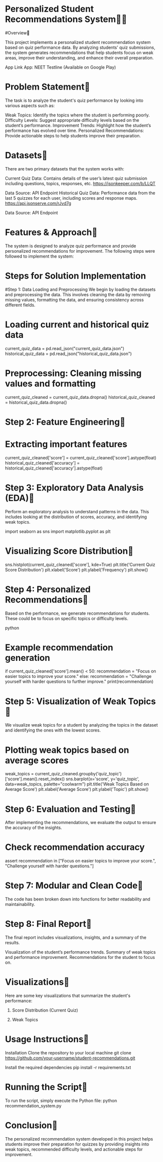 # Personalized Student Recommendations System🧑‍🎓

#Overview📌

This project implements a personalized student recommendation system based on quiz performance data. By analyzing students' quiz submissions, the system generates recommendations that help students focus on weak areas, improve their understanding, and enhance their overall preparation.

App Link
App: NEET Testline (Available on Google Play)


# Problem Statement📌

The task is to analyze the student's quiz performance by looking into various aspects such as:

Weak Topics: Identify the topics where the student is performing poorly.
Difficulty Levels: Suggest appropriate difficulty levels based on the student’s performance.
Improvement Trends: Highlight how the student’s performance has evolved over time.
Personalized Recommendations: Provide actionable steps to help students improve their preparation.


# Datasets📌

There are two primary datasets that the system works with:

Current Quiz Data: Contains details of the user’s latest quiz submission including questions, topics, responses, etc.
https://jsonkeeper.com/b/LLQT

Data Source: API Endpoint
Historical Quiz Data: Performance data from the last 5 quizzes for each user, including scores and response maps.
https://api.jsonserve.com/rJvd7g

Data Source: API Endpoint


# Features & Approach📌
The system is designed to analyze quiz performance and provide personalized recommendations for improvement. The following steps were followed to implement the system:

# Steps for Solution Implementation

#Step 1: Data Loading and Preprocessing
We begin by loading the datasets and preprocessing the data. This involves cleaning the data by removing missing values, formatting the data, and ensuring consistency across different fields.

# Loading current and historical quiz data
current_quiz_data = pd.read_json("current_quiz_data.json")
historical_quiz_data = pd.read_json("historical_quiz_data.json")

# Preprocessing: Cleaning missing values and formatting
current_quiz_cleaned = current_quiz_data.dropna()
historical_quiz_cleaned = historical_quiz_data.dropna()


# Step 2: Feature Engineering📌

# Extracting important features
current_quiz_cleaned['score'] = current_quiz_cleaned['score'].astype(float)
historical_quiz_cleaned['accuracy'] = historical_quiz_cleaned['accuracy'].astype(float)

# Step 3: Exploratory Data Analysis (EDA)📌

Perform an exploratory analysis to understand patterns in the data. This includes looking at the distribution of scores, accuracy, and identifying weak topics.

import seaborn as sns
import matplotlib.pyplot as plt

# Visualizing Score Distribution📌
sns.histplot(current_quiz_cleaned['score'], kde=True)
plt.title('Current Quiz Score Distribution')
plt.xlabel('Score')
plt.ylabel('Frequency')
plt.show()


# Step 4: Personalized Recommendations📌
Based on the performance, we generate recommendations for students. These could be to focus on specific topics or difficulty levels.

python

# Example recommendation generation
if current_quiz_cleaned['score'].mean() < 50:
    recommendation = "Focus on easier topics to improve your score."
else:
    recommendation = "Challenge yourself with harder questions to further improve."
print(recommendation)


# Step 5: Visualization of Weak Topics📌
We visualize weak topics for a student by analyzing the topics in the dataset and identifying the ones with the lowest scores.

# Plotting weak topics based on average scores
weak_topics = current_quiz_cleaned.groupby('quiz_topic')['score'].mean().reset_index()
sns.barplot(x='score', y='quiz_topic', data=weak_topics, palette="coolwarm")
plt.title('Weak Topics Based on Average Score')
plt.xlabel('Average Score')
plt.ylabel('Topic')
plt.show()


# Step 6: Evaluation and Testing📌
After implementing the recommendations, we evaluate the output to ensure the accuracy of the insights.

# Check recommendation accuracy
assert recommendation in ["Focus on easier topics to improve your score.", "Challenge yourself with harder questions."]


# Step 7: Modular and Clean Code📌
The code has been broken down into functions for better readability and maintainability.

# Step 8: Final Report📌
The final report includes visualizations, insights, and a summary of the results.

Visualization of the student’s performance trends.
Summary of weak topics and performance improvement.
Recommendations for the student to focus on.


# Visualizations📌
Here are some key visualizations that summarize the student's performance:

1. Score Distribution (Current Quiz)

2. Weak Topics


# Usage Instructions📌
Installation
Clone the repository to your local machine
git clone https://github.com/your-username/student-recommendations.git

Install the required dependencies
pip install -r requirements.txt

# Running the Script📌
To run the script, simply execute the Python file:
python recommendation_system.py


# Conclusion📌
The personalized recommendation system developed in this project helps students improve their preparation for quizzes by providing insights into weak topics, recommended difficulty levels, and actionable steps for improvement.


